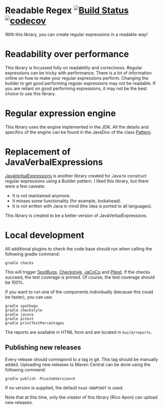 # Readable Regex [![Build Status](https://travis-ci.com/ricoapon/readable-regex.svg?branch=master)](https://travis-ci.com/ricoapon/readable-regex) [![codecov](https://codecov.io/gh/ricoapon/readable-regex/branch/master/graph/badge.svg?token=O236UO0ZNZ)](https://codecov.io/gh/ricoapon/readable-regex)

With this library, you can create regular expressions in a readable way!

# Readability over performance
This library is focussed fully on readability and correctness. Regular expressions can be tricky with performance.
There is a lot of information online on how to make your regular expressions perform. Changing the builder to get
good performing regular expressions may not be readable. If you are reliant on good performing expressions, it may not
be the best choice to use this library.

# Regular expression engine
This library uses the engine implemented in the JDK. All the details and specifics of the engine can be found in the JavaDoc
of the class [Pattern](https://docs.oracle.com/javase/8/docs/api/java/util/regex/Pattern.html).

# Replacement of JavaVerbalExpressions
[JavaVerbalExpressions](https://github.com/VerbalExpressions/JavaVerbalExpressions) is another library created for Java to construct regular expressions using a Builder pattern.
I liked this library, but there were a few caveats:
* It is not maintained anymore.
* It misses some functionality (for example, lookahead).
* It is not written with Java in mind (the idea is ported to all languages).

This library is created to be a better version of JavaVerbalExpressions.

# Local development
All additional plugins to check the code base should run when calling the following gradle command:
```
gradle checks
```
This will trigger [SpotBugs](https://spotbugs.github.io/), [Checkstyle](https://checkstyle.sourceforge.io/), [JaCoCo](https://www.jacoco.org/jacoco/) and [Pitest](https://pitest.org/).
If the checks succeed, the test coverage is printed. Of course, the test coverage should be 100%.

If you want to run one of the components individually (because this could be faster), you can use:
````
gradle spotbugs
gradle checkstyle
gradle jacoco
gradle pitest
gradle printTestPercentages
````
The reports are available in HTML form and are located in `build/reports`.

## Publishing new releases
Every release should correspond to a tag in git. This tag should be manually added.
Uploading new releases to Maven Central can be done using the following command:
````
gradle publish -PcustomVersion=X
````
If no version is supplied, the default `head-SNAPSHOT` is used.

Note that at this time, only the creator of this library (Rico Apon) can upload new releases.
